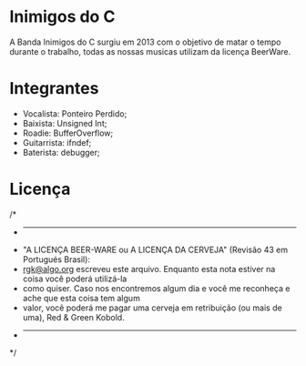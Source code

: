 Inimigos do C
=============

A Banda Inimigos do C surgiu em 2013 com o objetivo de matar o tempo durante o trabalho, todas as nossas musicas utilizam da licença BeerWare.

Integrantes
===========

- Vocalista: Ponteiro Perdido;
- Baixista: Unsigned Int;
- Roadie: BufferOverflow;
- Guitarrista: ifndef;
- Baterista: debugger;

Licença
=======

/*
* ----------------------------------------------------------------------------
* "A LICENÇA BEER-WARE ou A LICENÇA DA CERVEJA" (Revisão 43 em Portugués Brasil):
* <rgk@algo.org> escreveu este arquivo. Enquanto esta nota estiver na coisa você poderá utilizá-la
* como quiser. Caso nos encontremos algum dia e você me reconheça e ache que esta coisa tem algum
* valor, você poderá me pagar uma cerveja em retribuição (ou mais de uma), Red & Green Kobold.
* ----------------------------------------------------------------------------
*/

